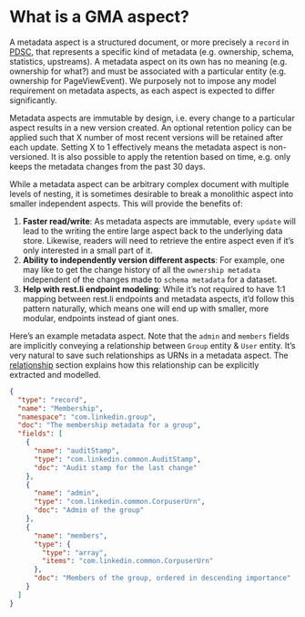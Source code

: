 # What is a GMA aspect?
A metadata aspect is a structured document, or more precisely a `record` in [PDSC](https://linkedin.github.io/rest.li/DATA-Data-Schema-and-Templates),
 that represents a specific kind of metadata (e.g. ownership, schema, statistics, upstreams). 
 A metadata aspect on its own has no meaning (e.g. ownership for what?) and must be associated with a particular entity (e.g. ownership for PageViewEvent). 
 We purposely not to impose any model requirement on metadata aspects, as each aspect is expected to differ significantly.
 
Metadata aspects are immutable by design, i.e. every change to a particular aspect results in a new version created. 
An optional retention policy can be applied such that X number of most recent versions will be retained after each update. 
Setting X to 1 effectively means the metadata aspect is non-versioned. 
It is also possible to apply the retention based on time, e.g. only keeps the metadata changes from the past 30 days.

While a metadata aspect can be arbitrary complex document with multiple levels of nesting, it is sometimes desirable to break a monolithic aspect into smaller independent aspects. 
This will provide the benefits of:
1. **Faster read/write**: As metadata aspects are immutable, every `update` will lead to the writing the entire large aspect back to the underlying data store. 
Likewise, readers will need to retrieve the entire aspect even if it’s only interested in a small part of it.
2. **Ability to independently version different aspects**: For example, one may like to get the change history of all the `ownership metadata` independent of the changes made to `schema metadata` for a dataset.
3. **Help with rest.li endpoint modeling**: While it’s not required to have 1:1 mapping between rest.li endpoints and metadata aspects, 
it’d follow this pattern naturally, which means one will end up with smaller, more modular, endpoints instead of giant ones.

Here’s an example metadata aspect. Note that the `admin` and `members` fields are implicitly conveying a relationship between `Group` entity & `User` entity. 
It’s very natural to save such relationships as URNs in a metadata aspect. 
The [relationship](relationship.md) section explains how this relationship can be explicitly extracted and modelled.

```json
{
  "type": "record",
  "name": "Membership",
  "namespace": "com.linkedin.group",
  "doc": "The membership metadata for a group",
  "fields": [
    {
      "name": "auditStamp",
      "type": "com.linkedin.common.AuditStamp",
      "doc": "Audit stamp for the last change"
    },
    {
      "name": "admin",
      "type": "com.linkedin.common.CorpuserUrn",
      "doc": "Admin of the group"
    },
    {
      "name": "members",
      "type": {
        "type": "array",
        "items": "com.linkedin.common.CorpuserUrn"
      },
      "doc": "Members of the group, ordered in descending importance"
    }
  ]
}
```